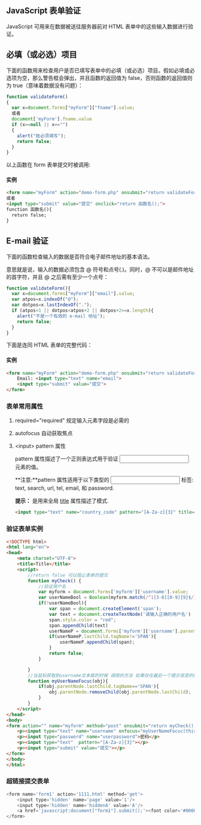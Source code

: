## JavaScript 表单验证

JavaScript 可用来在数据被送往服务器前对 HTML 表单中的这些输入数据进行验证。

## 必填（或必选）项目

下面的函数用来检查用户是否已填写表单中的必填（或必选）项目。假如必填或必选项为空，那么警告框会弹出，并且函数的返回值为 false，否则函数的返回值则为 true（意味着数据没有问题）：

```javascript
function validateForm()
{
  var x=document.forms["myForm"]["fname"].value;
  或者  
  document['myForm'].fname.value
  if (x==null || x=="")
  {
    alert("姓必须填写");
    return false;
  }
}
```

以上函数在 form 表单提交时被调用:

#### 实例

```html
<form name="myForm" action="demo-form.php" onsubmit="return validateForm()" method="post">姓: <input type="text" name="fname"><input type="submit" value="提交"></form>
或者
<input type="submit" value="提交" onclick="return 函数名();">
function 函数名(){
  return false;
}
```

## E-mail 验证

下面的函数检查输入的数据是否符合电子邮件地址的基本语法。

意思就是说，输入的数据必须包含 @ 符号和点号(.)。同时，@ 不可以是邮件地址的首字符，并且 @ 之后需有至少一个点号：

```javascript
function validateForm(){
  var x=document.forms["myForm"]["email"].value;
  var atpos=x.indexOf("@");
  var dotpos=x.lastIndexOf(".");
  if (atpos<1 || dotpos<atpos+2 || dotpos+2>=x.length){
    alert("不是一个有效的 e-mail 地址");
    return false;
  }
}
```

下面是连同 HTML 表单的完整代码：

#### 实例

```html
<form name="myForm" action="demo-form.php" onsubmit="return validateForm();" method="post">
    Email: <input type="text" name="email">
    <input type="submit" value="提交">
</form>
```

### 表单常用属性

1. required="required"     规定输入元素字段是必需的

2. autofocus                       自动获取焦点

3. \<input> pattern 属性

   pattern 属性描述了一个正则表达式用于验证 <input> 元素的值。

   **注意:**pattern 属性适用于以下类型的 <input> 标签: text, search, url, tel, email, 和 password.

   **提示：** 是用来全局 [title](http://www.runoob.com/tags/tag-title.html) 属性描述了模式.

   ```html
   <input type="text" name="country_code" pattern="[A-Za-z]{3}" title="Three letter country code">
   ```

### 验证表单实例

```html
<!DOCTYPE html>
<html lang="en">
<head>
    <meta charset="UTF-8">
    <title>Title</title>
    <script>
        //return false 可以阻止表单的提交
        function myCheck() {
            //验证用户名
            var myform = document.forms['myform']['username'].value;
            var userNameBool = Boolean(myform.match(/^1[3-8][0-9]{9}$/))
            if(!userNameBool){
                var span = document.createElement('span');
                var text = document.createTextNode('请输入正确的用户名')
                span.style.color = "red";
                span.appendChild(text)
                userNameP = document.forms['myform']['username'].parentNode;//获取当前用户名的父节点p标签
                if(userNameP.lastChild.tagName!='SPAN'){
                    userNameP.appendChild(span);
                }
                return false;
            }

        }
        //当鼠标获取到username文本框的时候 调用的方法 如果存在最后一个提示信息的span则进行移除
        function myUserNameFocuc(obj){
            if(obj.parentNode.lastChild.tagName=='SPAN'){
                obj.parentNode.removeChild(obj.parentNode.lastChild);
            }
        }
    </script>
</head>
<body>
<form action="" name="myform" method="post" onsubmit="return myCheck();">
    <p><input type="text" name="username" onfocus="myUserNameFocuc(this)" autofocus>用户名</p>
    <p><input type="password" name="userpassword">密码</p>
    <p><input type="text"  pattern="[A-Za-z]{3}"></p>
    <p><input type="submit" value="提交"></p>
</form>
</body>
</html>
```

### 超链接提交表单

```javascript
<form name='form1' action='1111.html' method='get'>
    <input type='hidden' name='page' value='1'/>
    <input type='hidden' name='hiddenA' value='A'/>
    <a href='javascript:document["form1"].submit();'><font color='#000000'>首页</font></a>
</form>
```

